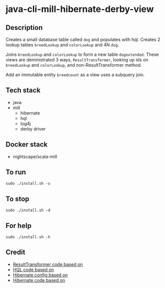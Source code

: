 # java-cli-mill-hibernate-derby-view

## Description
Creates a small database table
called `dog` and populates with
hql. Creates 2 lookup tables `breedLookup`
and `colorLookup` and 4N `dog`.

Joins `breedLookup` and `colorLookup`
to form a new table `dogextended`. These
views are deministrated 3 ways, `ResultTransformer`,
looking up ids on `breedLookup` and `colorLookup`,
and non-ResultTransformer method.

Add an immutable entity `breedcount` as a view uses a subquery join.

## Tech stack
- java
- mill
  - hibernate
  - hql
  - log4j
  - derby driver

## Docker stack
- nightscape/scala-mill

## To run
`sudo ./install.sh -u`

## To stop
`sudo ./install.sh -d`

## For help
`sudo ./install.sh -h`

## Credit
- [ResultTransformer code based on](https://thorben-janssen.com/hibernate-resulttransformer/)
- [HQL code based on](https://www.journaldev.com/2954/hibernate-query-language-hql-example-tutorial)
- [Hibernate config based on](https://www.theserverside.com/blog/Coffee-Talk-Java-News-Stories-and-Opinions/An-example-hibernatecfgxml-for-MySQL-8-and-Hibernate-5)
- [Hibernate code based on](https://github.com/lokeshgupta1981/hibernate/tree/master/hibernate-hello-world)

